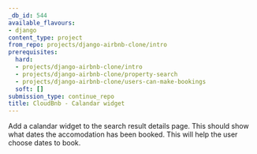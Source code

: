```yaml
---
_db_id: 544
available_flavours:
- django
content_type: project
from_repo: projects/django-airbnb-clone/intro
prerequisites:
  hard:
  - projects/django-airbnb-clone/intro
  - projects/django-airbnb-clone/property-search
  - projects/django-airbnb-clone/users-can-make-bookings
  soft: []
submission_type: continue_repo
title: CloudBnb - Calandar widget
---
```


Add a calandar widget to the search result details page. This should show what dates the accomodation has been booked. This will help the user choose dates to book.